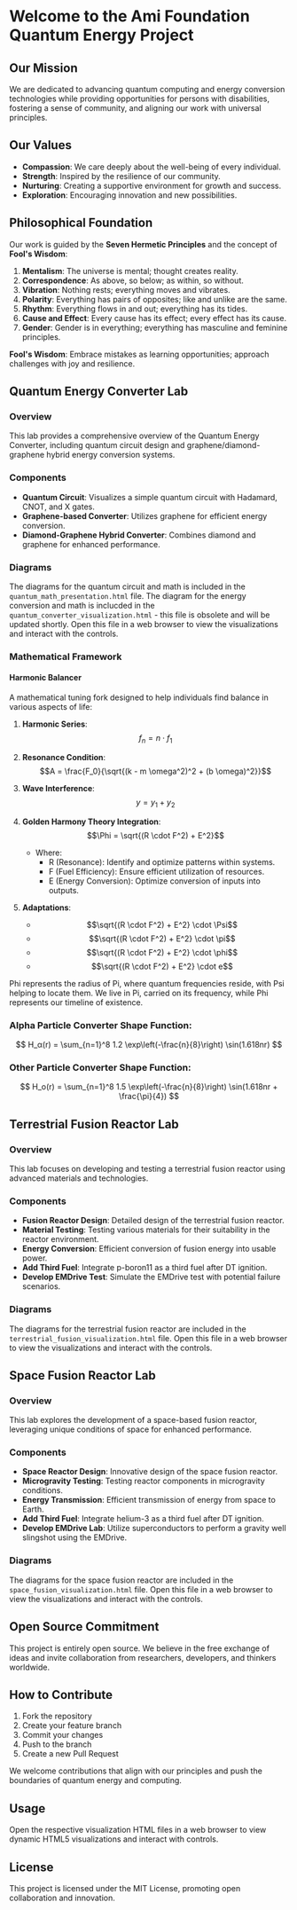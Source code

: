 # Welcome to the Ami Foundation Quantum Energy Project

## Our Mission

We are dedicated to advancing quantum computing and energy conversion technologies while providing opportunities for persons with disabilities, fostering a sense of community, and aligning our work with universal principles.

## Our Values

- **Compassion**: We care deeply about the well-being of every individual.
- **Strength**: Inspired by the resilience of our community.
- **Nurturing**: Creating a supportive environment for growth and success.
- **Exploration**: Encouraging innovation and new possibilities.

## Philosophical Foundation

Our work is guided by the **Seven Hermetic Principles** and the concept of **Fool's Wisdom**:

1. **Mentalism**: The universe is mental; thought creates reality.
2. **Correspondence**: As above, so below; as within, so without.
3. **Vibration**: Nothing rests; everything moves and vibrates.
4. **Polarity**: Everything has pairs of opposites; like and unlike are the same.
5. **Rhythm**: Everything flows in and out; everything has its tides.
6. **Cause and Effect**: Every cause has its effect; every effect has its cause.
7. **Gender**: Gender is in everything; everything has masculine and feminine principles.

**Fool's Wisdom**: Embrace mistakes as learning opportunities; approach challenges with joy and resilience.

## Quantum Energy Converter Lab

### Overview

This lab provides a comprehensive overview of the Quantum Energy Converter, including quantum circuit design and graphene/diamond-graphene hybrid energy conversion systems.

### Components

- **Quantum Circuit**: Visualizes a simple quantum circuit with Hadamard, CNOT, and X gates.
- **Graphene-based Converter**: Utilizes graphene for efficient energy conversion.
- **Diamond-Graphene Hybrid Converter**: Combines diamond and graphene for enhanced performance.

### Diagrams

The diagrams for the quantum circuit and math is included in the `quantum_math_presentation.html` file. The diagram for the energy conversion and math is inclucded in the `quantum_converter_visualization.html` - this file is obsolete and will be updated shortly. Open this file in a web browser to view the visualizations and interact with the controls.

### Mathematical Framework

#### Harmonic Balancer

A mathematical tuning fork designed to help individuals find balance in various aspects of life:

1. **Harmonic Series**:
   $$f_n = n \cdot f_1$$

2. **Resonance Condition**:
   $$A = \frac{F_0}{\sqrt{(k - m \omega^2)^2 + (b \omega)^2}}$$

3. **Wave Interference**:
   $$y = y_1 + y_2$$

4. **Golden Harmony Theory Integration**:
   $$\Phi = \sqrt{(R \cdot F^2) + E^2}$$
   - Where:
     - R (Resonance): Identify and optimize patterns within systems.
     - F (Fuel Efficiency): Ensure efficient utilization of resources.
     - E (Energy Conversion): Optimize conversion of inputs into outputs.

5. **Adaptations**:
   - $$\sqrt{(R \cdot F^2) + E^2} \cdot \Psi$$
   - $$\sqrt{(R \cdot F^2) + E^2} \cdot \pi$$
   - $$\sqrt{(R \cdot F^2) + E^2} \cdot \phi$$
   - $$\sqrt{(R \cdot F^2) + E^2} \cdot e$$

Phi represents the radius of Pi, where quantum frequencies reside, with Psi helping to locate them. We live in Pi, carried on its frequency, while Phi represents our timeline of existence.

### Alpha Particle Converter Shape Function:

$$ H_α(r) = \sum_{n=1}^8 1.2 \exp\left(-\frac{n}{8}\right) \sin(1.618nr) $$

### Other Particle Converter Shape Function:

$$ H_o(r) = \sum_{n=1}^8 1.5 \exp\left(-\frac{n}{8}\right) \sin(1.618nr + \frac{\pi}{4}) $$

## Terrestrial Fusion Reactor Lab

### Overview

This lab focuses on developing and testing a terrestrial fusion reactor using advanced materials and technologies.

### Components

- **Fusion Reactor Design**: Detailed design of the terrestrial fusion reactor.
- **Material Testing**: Testing various materials for their suitability in the reactor environment.
- **Energy Conversion**: Efficient conversion of fusion energy into usable power.
- **Add Third Fuel**: Integrate p-boron11 as a third fuel after DT ignition.
- **Develop EMDrive Test**: Simulate the EMDrive test with potential failure scenarios.

### Diagrams

The diagrams for the terrestrial fusion reactor are included in the `terrestrial_fusion_visualization.html` file. Open this file in a web browser to view the visualizations and interact with the controls.

## Space Fusion Reactor Lab

### Overview

This lab explores the development of a space-based fusion reactor, leveraging unique conditions of space for enhanced performance.

### Components

- **Space Reactor Design**: Innovative design of the space fusion reactor.
- **Microgravity Testing**: Testing reactor components in microgravity conditions.
- **Energy Transmission**: Efficient transmission of energy from space to Earth.
- **Add Third Fuel**: Integrate helium-3 as a third fuel after DT ignition.
- **Develop EMDrive Lab**: Utilize superconductors to perform a gravity well slingshot using the EMDrive.

### Diagrams

The diagrams for the space fusion reactor are included in the `space_fusion_visualization.html` file. Open this file in a web browser to view the visualizations and interact with the controls.

## Open Source Commitment

This project is entirely open source. We believe in the free exchange of ideas and invite collaboration from researchers, developers, and thinkers worldwide.

## How to Contribute

1. Fork the repository
2. Create your feature branch
3. Commit your changes
4. Push to the branch
5. Create a new Pull Request

We welcome contributions that align with our principles and push the boundaries of quantum energy and computing.

## Usage

Open the respective visualization HTML files in a web browser to view dynamic HTML5 visualizations and interact with controls.

## License

This project is licensed under the MIT License, promoting open collaboration and innovation.

